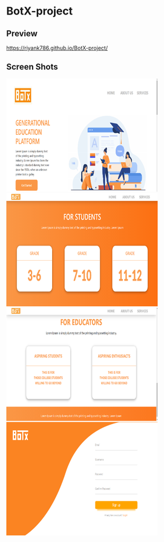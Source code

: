 # BotX-project


## Preview
https://riyank786.github.io/BotX-project/


## Screen Shots


<img src="Screen Shots/home.png" width="400" height="300">   <img src="Screen Shots/about.png" width="400" height="300"> 
<img src="Screen Shots/services.png" width="400" height="300"> <img src="Screen Shots/registration.png" width="400" height="300">
